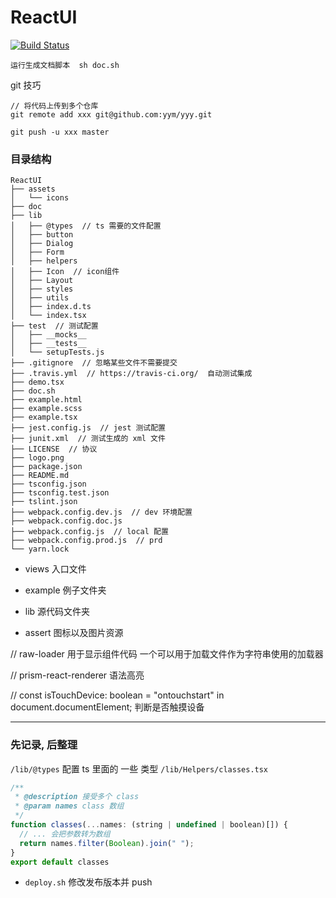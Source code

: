 # ReactUI

[![Build Status](https://travis-ci.org/yym-yumeng123/ReactUI.svg?branch=master)](https://travis-ci.org/yym-yumeng123/ReactUI)

```
运行生成文档脚本  sh doc.sh
```


git 技巧
```
// 将代码上传到多个仓库
git remote add xxx git@github.com:yym/yyy.git

git push -u xxx master
```

### 目录结构
```
ReactUI
├── assets
│   └── icons
├── doc
├── lib
│   ├── @types  // ts 需要的文件配置
│   ├── button
│   ├── Dialog
│   ├── Form
│   ├── helpers
│   ├── Icon  // icon组件
│   ├── Layout
│   ├── styles
│   ├── utils
│   ├── index.d.ts
│   └── index.tsx
├── test  // 测试配置
│   ├── __mocks__
│   ├── __tests__
│   └── setupTests.js
├── .gitignore  // 忽略某些文件不需要提交
├── .travis.yml  // https://travis-ci.org/  自动测试集成
├── demo.tsx
├── doc.sh
├── example.html
├── example.scss
├── example.tsx
├── jest.config.js  // jest 测试配置
├── junit.xml  // 测试生成的 xml 文件
├── LICENSE  // 协议
├── logo.png
├── package.json
├── README.md
├── tsconfig.json
├── tsconfig.test.json
├── tslint.json
├── webpack.config.dev.js  // dev 环境配置
├── webpack.config.doc.js
├── webpack.config.js  // local 配置
├── webpack.config.prod.js  // prd
└── yarn.lock
```

- views 入口文件

- example 例子文件夹
- lib 源代码文件夹
- assert 图标以及图片资源

// raw-loader 用于显示组件代码
一个可以用于加载文件作为字符串使用的加载器

// prism-react-renderer
语法高亮


// const isTouchDevice: boolean = "ontouchstart" in document.documentElement; 判断是否触摸设备


--- 

### 先记录, 后整理

`/lib/@types` 配置 ts 里面的 一些 类型
`/lib/Helpers/classes.tsx`
```js
/**
 * @description 接受多个 class
 * @param names class 数组
 */
function classes(...names: (string | undefined | boolean)[]) {
  // ... 会把参数转为数组
  return names.filter(Boolean).join(" ");
}
export default classes
```

- `deploy.sh` 修改发布版本并 push
